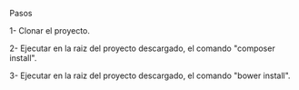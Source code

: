 Pasos

1- Clonar el proyecto.

2- Ejecutar en la raiz del proyecto descargado, el comando "composer install".

3- Ejecutar en la raiz del proyecto descargado, el comando "bower install".
